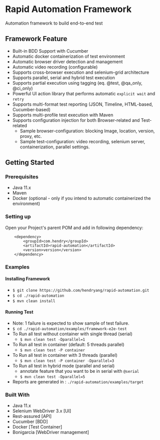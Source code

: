 # Rapid Automation Framework

Automation framework to build end-to-end test

## Framework Feature
- Built-in BDD Support with Cucumber
- Automatic docker containerization of test environment
- Automatic browser driver detection and management
- Automatic video recording (configurable)
- Supports cross-browser execution and selenium-grid architecture
- Supports parallel, serial and hybrid test execution
- Supports partial execution using tagging (eq. @test, @qa_only, @ci_only)
- Powerful UI action library that performs automatic `explicit wait` and `retry` 
- Supports multi-format test reporting (JSON, Timeline, HTML-based, Cucumber-based)
- Supports multi-profile test execution with Maven
- Supports configuration injection for both Browser-related and Test-related
    - Sample browser-configuration: blocking Image, location, version, proxy, etc.
    - Sample test-configuration: video recording, selenium server, containerization, parallel settings.

## Getting Started

### Prerequisites
- Java 11.x
- Maven
- Docker (optional - only if you intend to automatic containerized the environment)

### Setting up
Open your Project's parent POM and add in following dependency:
```
    <dependency>
        <groupId>com.hendry</groupId>
        <artifactId>rapid-automation</artifactId>
        <version>version</version>
    </dependency>
```

### Examples
#### Installing Framework
- `$ git clone https://github.com/hendryang/rapid-automation.git`
- `$ cd ./rapid-automation`
- `$ mvn clean install`
#### Running Test 
- Note: 1 failure is expected to show sample of test failure.
- `$ cd ./rapid-automation/examples/framework-e2e-test`
- To Run all test without container with single thread (serial)
    - `$ mvn clean test -Dparallel=1`
- To Run all test in container (default: 5 threads parallel)
    - `$ mvn clean test -P container` 
- To Run all test in container with 3 threads (parallel)
    - `$ mvn clean test -P container -Dparallel=3`
- To Run all test in hybrid mode (parallel and serial)
    - annotate feature that you want to be in serial with `@serial`
    - `$ mvn clean test -Dparallel=5`
- Reports are generated in : `./rapid-automation/examples/target`    

### Built With
- Java 11.x
- Selenium WebDriver 3.x [UI]
- Rest-assured [API]
- Cucumber [BDD]
- Docker [Test Container]
- Bonigarcia [WebDriver management]

